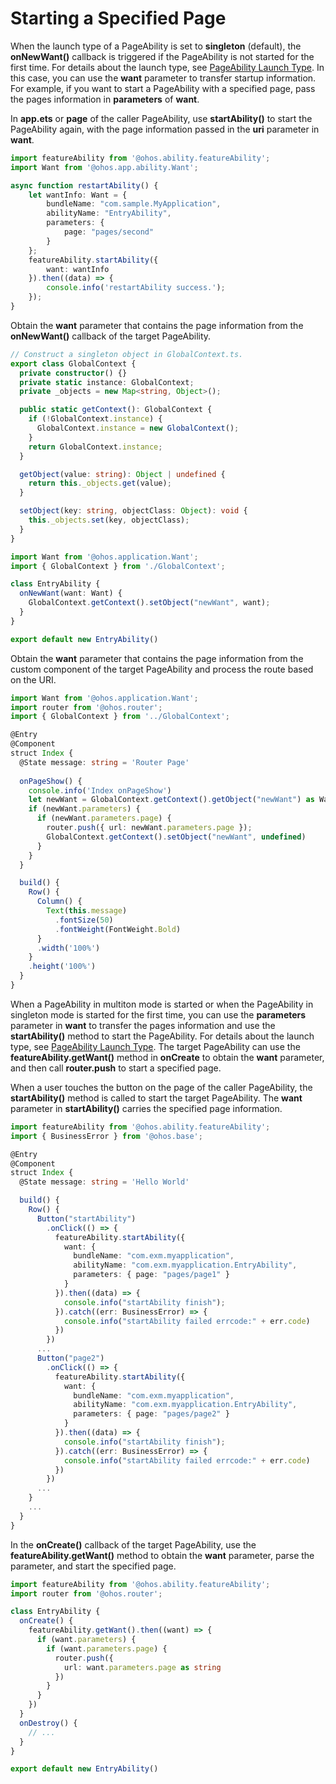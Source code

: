 # Starting a Specified Page


When the launch type of a PageAbility is set to **singleton** (default), the **onNewWant()** callback is triggered if the PageAbility is not started for the first time. For details about the launch type, see [PageAbility Launch Type](pageability-launch-type.md). In this case, you can use the **want** parameter to transfer startup information. For example, if you want to start a PageAbility with a specified page, pass the pages information in **parameters** of **want**.


In **app.ets** or **page** of the caller PageAbility, use **startAbility()** to start the PageAbility again, with the page information passed in the **uri** parameter in **want**.

```ts
import featureAbility from '@ohos.ability.featureAbility';
import Want from '@ohos.app.ability.Want';

async function restartAbility() {
    let wantInfo: Want = {
        bundleName: "com.sample.MyApplication",
        abilityName: "EntryAbility",
        parameters: {
            page: "pages/second"
        }
    };
    featureAbility.startAbility({
        want: wantInfo
    }).then((data) => {
        console.info('restartAbility success.');
    });
}
```


Obtain the **want** parameter that contains the page information from the **onNewWant()** callback of the target PageAbility.

```ts
// Construct a singleton object in GlobalContext.ts.
export class GlobalContext {
  private constructor() {}
  private static instance: GlobalContext;
  private _objects = new Map<string, Object>();

  public static getContext(): GlobalContext {
    if (!GlobalContext.instance) {
      GlobalContext.instance = new GlobalContext();
    }
    return GlobalContext.instance;
  }

  getObject(value: string): Object | undefined {
    return this._objects.get(value);
  }

  setObject(key: string, objectClass: Object): void {
    this._objects.set(key, objectClass);
  }
}
```

```ts
import Want from '@ohos.application.Want';
import { GlobalContext } from './GlobalContext';

class EntryAbility {  
  onNewWant(want: Want) { 
    GlobalContext.getContext().setObject("newWant", want);  
  }
}

export default new EntryAbility()
```


Obtain the **want** parameter that contains the page information from the custom component of the target PageAbility and process the route based on the URI.

```ts
import Want from '@ohos.application.Want';
import router from '@ohos.router';
import { GlobalContext } from '../GlobalContext';

@Entry
@Component
struct Index {
  @State message: string = 'Router Page'
  
  onPageShow() {
    console.info('Index onPageShow')
    let newWant = GlobalContext.getContext().getObject("newWant") as Want
    if (newWant.parameters) {
      if (newWant.parameters.page) {
        router.push({ url: newWant.parameters.page });
        GlobalContext.getContext().setObject("newWant", undefined)
      }
    }
  }

  build() {
    Row() {
      Column() {
        Text(this.message)
          .fontSize(50)
          .fontWeight(FontWeight.Bold)
      }
      .width('100%')
    }
    .height('100%')
  }
}
```


When a PageAbility in multiton mode is started or when the PageAbility in singleton mode is started for the first time, you can use the **parameters** parameter in **want** to transfer the pages information and use the **startAbility()** method to start the PageAbility. For details about the launch type, see [PageAbility Launch Type](pageability-launch-type.md). The target PageAbility can use the **featureAbility.getWant()** method in **onCreate** to obtain the **want** parameter, and then call **router.push** to start a specified page.


When a user touches the button on the page of the caller PageAbility, the **startAbility()** method is called to start the target PageAbility. The **want** parameter in **startAbility()** carries the specified page information.

```ts
import featureAbility from '@ohos.ability.featureAbility';
import { BusinessError } from '@ohos.base';

@Entry
@Component
struct Index {
  @State message: string = 'Hello World'

  build() {
    Row() {
      Button("startAbility")
        .onClick(() => {
          featureAbility.startAbility({
            want: {
              bundleName: "com.exm.myapplication",
              abilityName: "com.exm.myapplication.EntryAbility",
              parameters: { page: "pages/page1" }
            }
          }).then((data) => {
            console.info("startAbility finish");
          }).catch((err: BusinessError) => {
            console.info("startAbility failed errcode:" + err.code)
          })
        })
      ...
      Button("page2")
        .onClick(() => {
          featureAbility.startAbility({
            want: {
              bundleName: "com.exm.myapplication",
              abilityName: "com.exm.myapplication.EntryAbility",
              parameters: { page: "pages/page2" }
            }
          }).then((data) => {
            console.info("startAbility finish");
          }).catch((err: BusinessError) => {
            console.info("startAbility failed errcode:" + err.code)
          })
        })
      ...
    }
    ...
  }
}
```


In the **onCreate()** callback of the target PageAbility, use the **featureAbility.getWant()** method to obtain the **want** parameter, parse the parameter, and start the specified page.

```ts
import featureAbility from '@ohos.ability.featureAbility';
import router from '@ohos.router';

class EntryAbility {
  onCreate() {
    featureAbility.getWant().then((want) => {
      if (want.parameters) {
        if (want.parameters.page) {
          router.push({
            url: want.parameters.page as string
          })
        }
      }
    })
  }
  onDestroy() {
    // ...
  }
}

export default new EntryAbility()
```
